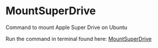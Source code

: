# MountSuperDrive
Command to mount Apple Super Drive on Ubuntu

Run the command in terminal found here: [MountSuperDrive](https://pages.github.com/](https://github.com/vandlaas/MountSuperDrive/blob/main/MountSuperDrive)https://github.com/vandlaas/MountSuperDrive/blob/main/MountSuperDrive)
